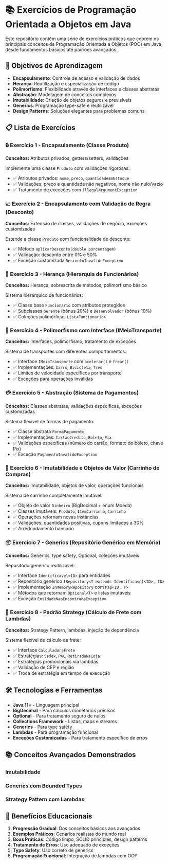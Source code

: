 # 📚 Exercícios de Programação Orientada a Objetos em Java

Este repositório contém uma série de exercícios práticos que cobrem os principais conceitos de Programação Orientada a Objetos (POO) em Java, desde fundamentos básicos até padrões avançados.

## 🎯 Objetivos de Aprendizagem

- **Encapsulamento**: Controle de acesso e validação de dados
- **Herança**: Reutilização e especialização de código
- **Polimorfismo**: Flexibilidade através de interfaces e classes abstratas
- **Abstração**: Modelagem de conceitos complexos
- **Imutabilidade**: Criação de objetos seguros e previsíveis
- **Generics**: Programação type-safe e reutilizável
- **Design Patterns**: Soluções elegantes para problemas comuns

## 📋 Lista de Exercícios

### 🔒 Exercício 1 - Encapsulamento (Classe Produto)
**Conceitos:** Atributos privados, getters/setters, validações

Implemente uma classe `Produto` com validações rigorosas:
- ✅ Atributos privados: `nome`, `preco`, `quantidadeEmEstoque`
- ✅ Validações: preço e quantidade não negativos, nome não nulo/vazio
- ✅ Tratamento de exceções com `IllegalArgumentException`

### 📈 Exercício 2 - Encapsulamento com Validação de Regra (Desconto)
**Conceitos:** Extensão de classes, validações de negócio, exceções customizadas

Estende a classe `Produto` com funcionalidade de desconto:
- ✅ Método `aplicarDesconto(double porcentagem)`
- ✅ Validação: desconto entre 0% e 50%
- ✅ Exceção customizada `DescontoInvalidoException`

### 👥 Exercício 3 - Herança (Hierarquia de Funcionários)
**Conceitos:** Herança, sobrescrita de métodos, polimorfismo básico

Sistema hierárquico de funcionários:
- ✅ Classe base `Funcionario` com atributos protegidos
- ✅ Subclasses `Gerente` (bônus 20%) e `Desenvolvedor` (bônus 10%)
- ✅ Coleções polimórficas `List<Funcionario>`

### 🚗 Exercício 4 - Polimorfismo com Interface (IMeioTransporte)
**Conceitos:** Interfaces, polimorfismo, tratamento de exceções

Sistema de transportes com diferentes comportamentos:
- ✅ Interface `IMeioTransporte` com `acelerar()` e `frear()`
- ✅ Implementações: `Carro`, `Bicicleta`, `Trem`
- ✅ Limites de velocidade específicos por transporte
- ✅ Exceções para operações inválidas

### 💳 Exercício 5 - Abstração (Sistema de Pagamentos)
**Conceitos:** Classes abstratas, validações específicas, exceções customizadas

Sistema flexível de formas de pagamento:
- ✅ Classe abstrata `FormaPagamento`
- ✅ Implementações: `CartaoCredito`, `Boleto`, `Pix`
- ✅ Validações específicas (número do cartão, formato do boleto, chave Pix)
- ✅ Exceção `PagamentoInvalidoException`

### 🛒 Exercício 6 - Imutabilidade e Objetos de Valor (Carrinho de Compras)
**Conceitos:** Imutabilidade, objetos de valor, operações funcionais

Sistema de carrinho completamente imutável:
- ✅ Objeto de valor `Dinheiro` (BigDecimal + enum Moeda)
- ✅ Classes imutáveis: `Produto`, `ItemCarrinho`, `Carrinho`
- ✅ Operações retornam novas instâncias
- ✅ Validações: quantidades positivas, cupons limitados a 30%
- ✅ Arredondamento bancário

### 📦 Exercício 7 - Generics (Repositório Genérico em Memória)
**Conceitos:** Generics, type safety, Optional, coleções imutáveis

Repositório genérico reutilizável:
- ✅ Interface `Identificavel<ID>` para entidades
- ✅ Repositório genérico `IRepository<T extends Identificavel<ID>, ID>`
- ✅ Implementação `InMemoryRepository` com `Map<ID, T>`
- ✅ Métodos que retornam `Optional<T>` e listas imutáveis
- ✅ Exceção `EntidadeNaoEncontradaException`

### 🚚 Exercício 8 - Padrão Strategy (Cálculo de Frete com Lambdas)
**Conceitos:** Strategy Pattern, lambdas, injeção de dependência

Sistema flexível de cálculo de frete:
- ✅ Interface `CalculadoraFrete` 
- ✅ Estratégias: `Sedex`, `PAC`, `RetiradaNaLoja`
- ✅ Estratégias promocionais via lambdas
- ✅ Validação de CEP e região
- ✅ Troca de estratégia em tempo de execução

## 🛠️ Tecnologias e Ferramentas

- **Java 11+** - Linguagem principal
- **BigDecimal** - Para cálculos monetários precisos
- **Optional** - Para tratamento seguro de nulos
- **Collections Framework** - Listas, maps e streams
- **Generics** - Para type safety
- **Lambdas** - Para programação funcional
- **Exceções Customizadas** - Para tratamento específico de erros

## 📚 Conceitos Avançados Demonstrados

### Imutabilidade

### Generics com Bounded Types

### Strategy Pattern com Lambdas

## 🎯 Benefícios Educacionais

1. **Progressão Gradual**: Dos conceitos básicos aos avançados
2. **Exemplos Práticos**: Cenários realistas do mundo real
3. **Boas Práticas**: Código limpo, SOLID principles, design patterns
4. **Tratamento de Erros**: Uso adequado de exceções
5. **Type Safety**: Uso correto de generics
6. **Programação Funcional**: Integração de lambdas com OOP
